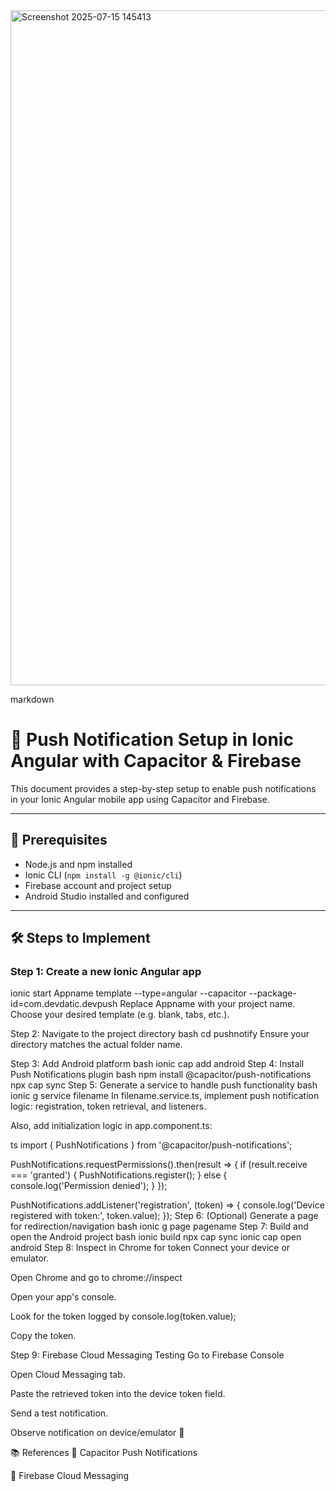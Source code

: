 
<img width="1920" height="1080" alt="Screenshot 2025-07-15 145413" src="https://github.com/user-attachments/assets/9b821ec6-0005-4135-96e1-0a4d7cc7ec5a" />




markdown
# 📲 Push Notification Setup in Ionic Angular with Capacitor & Firebase

This document provides a step-by-step setup to enable push notifications in your Ionic Angular mobile app using Capacitor and Firebase.

---

## 🧰 Prerequisites

- Node.js and npm installed
- Ionic CLI (`npm install -g @ionic/cli`)
- Firebase account and project setup
- Android Studio installed and configured

---

## 🛠️ Steps to Implement

### Step 1: Create a new Ionic Angular app


ionic start Appname template --type=angular --capacitor --package-id=com.devdatic.devpush
Replace Appname with your project name. Choose your desired template (e.g. blank, tabs, etc.).

Step 2: Navigate to the project directory
bash
cd pushnotify
Ensure your directory matches the actual folder name.

Step 3: Add Android platform
bash
ionic cap add android
Step 4: Install Push Notifications plugin
bash
npm install @capacitor/push-notifications
npx cap sync
Step 5: Generate a service to handle push functionality
bash
ionic g service filename
In filename.service.ts, implement push notification logic: registration, token retrieval, and listeners.

Also, add initialization logic in app.component.ts:

ts
import { PushNotifications } from '@capacitor/push-notifications';

PushNotifications.requestPermissions().then(result => {
  if (result.receive === 'granted') {
    PushNotifications.register();
  } else {
    console.log('Permission denied');
  }
});

PushNotifications.addListener('registration', (token) => {
  console.log('Device registered with token:', token.value);
});
Step 6: (Optional) Generate a page for redirection/navigation
bash
ionic g page pagename
Step 7: Build and open the Android project
bash
ionic build
npx cap sync
ionic cap open android
Step 8: Inspect in Chrome for token
Connect your device or emulator.

Open Chrome and go to chrome://inspect

Open your app's console.

Look for the token logged by console.log(token.value);

Copy the token.

Step 9: Firebase Cloud Messaging Testing
Go to Firebase Console

Open Cloud Messaging tab.

Paste the retrieved token into the device token field.

Send a test notification.

Observe notification on device/emulator 🎉

📚 References
🔗 Capacitor Push Notifications

🔗 Firebase Cloud Messaging



